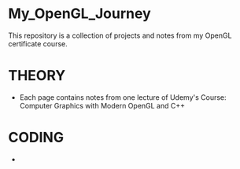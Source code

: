 # My_OpenGL_Journey
This repository is a collection of projects and notes from my OpenGL certificate course.

# THEORY
- Each page contains notes from one lecture of Udemy's Course: Computer Graphics with Modern OpenGL and C++

# CODING
- 
